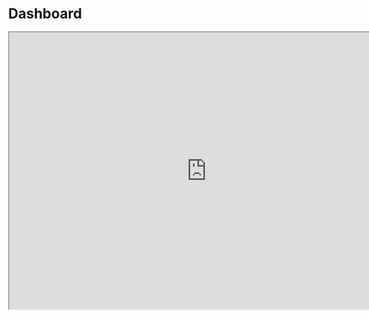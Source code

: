 # Dashboard

<iframe src="https://tab.worldbank.org/t/WBG/views/CSC_High_Risk_to_Climate_Hazards-DEMO/Map?:showVizHome=no&:embed=true" width="800" height="563"></iframe>